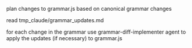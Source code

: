 plan changes to grammar.js based on canonical grammar changes

read tmp_claude/grammar_updates.md

for each change in the grammar use grammar-diff-implementer agent to apply the updates (if necessary) to grammar.js